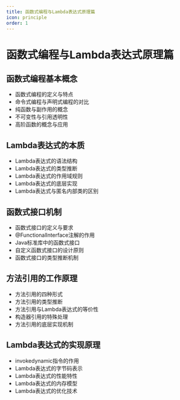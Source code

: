 ```yaml
---
title: 函数式编程与Lambda表达式原理篇
icon: principle
order: 1
---
```


# 函数式编程与Lambda表达式原理篇

## 函数式编程基本概念

- 函数式编程的定义与特点
- 命令式编程与声明式编程的对比
- 纯函数与副作用的概念
- 不可变性与引用透明性
- 高阶函数的概念与应用

## Lambda表达式的本质

- Lambda表达式的语法结构
- Lambda表达式的类型推断
- Lambda表达式的作用域规则
- Lambda表达式的底层实现
- Lambda表达式与匿名内部类的区别

## 函数式接口机制

- 函数式接口的定义与要求
- @FunctionalInterface注解的作用
- Java标准库中的函数式接口
- 自定义函数式接口的设计原则
- 函数式接口的类型推断机制

## 方法引用的工作原理

- 方法引用的四种形式
- 方法引用的类型推断
- 方法引用与Lambda表达式的等价性
- 构造器引用的特殊处理
- 方法引用的底层实现机制

## Lambda表达式的实现原理

- invokedynamic指令的作用
- Lambda表达式的字节码表示
- Lambda表达式的性能特性
- Lambda表达式的内存模型
- Lambda表达式的优化技术
